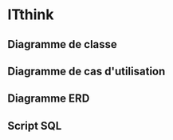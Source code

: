 # ITthink
## Diagramme de classe 
## Diagramme de cas d'utilisation 
## Diagramme ERD 
## Script SQL